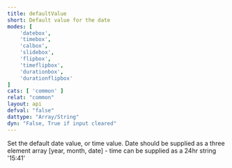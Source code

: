 ```yaml
---
title: defaultValue
short: Default value for the date
modes: [
	'datebox',
	'timebox',
	'calbox',
	'slidebox',
	'flipbox',
	'timeflipbox',
	'durationbox',
	'durationflipbox'
]
cats: [ 'common' ]
relat: "common"
layout: api
defval: "false"
dattype: "Array/String"
dyn: "False, True if input cleared"
---
```


Set the default date value, or time value.  Date should be supplied as a three 
element array [year, month, date] - time can be supplied as a 24hr string '15:41'
